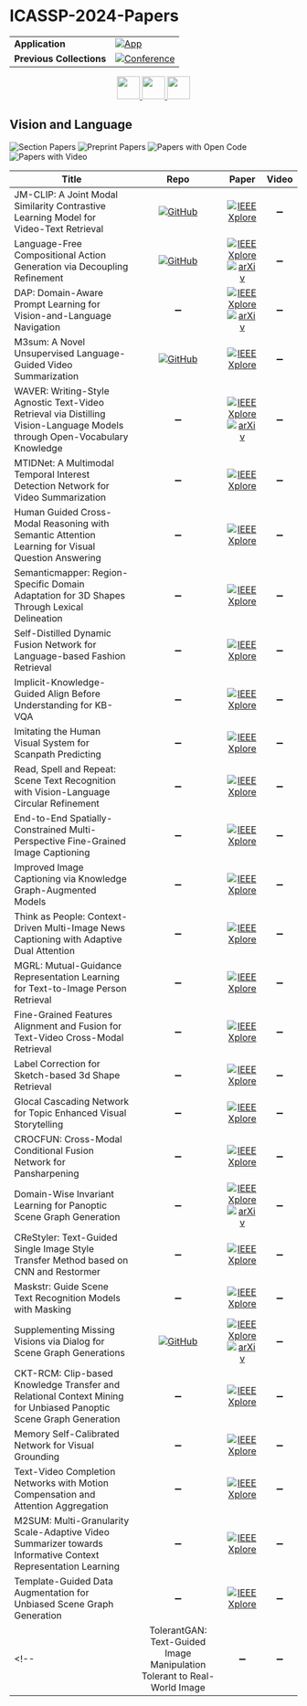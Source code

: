# ICASSP-2024-Papers

<table>
    <tr>
        <td><strong>Application</strong></td>
        <td>
            <a href="https://huggingface.co/spaces/DmitryRyumin/NewEraAI-Papers" style="float:left;">
                <img src="https://img.shields.io/badge/🤗-NewEraAI--Papers-FFD21F.svg" alt="App" />
            </a>
        </td>
    </tr>
    <tr>
        <td><strong>Previous Collections</strong></td>
        <td>
            <a href="https://github.com/DmitryRyumin/ICASSP-2023-24-Papers/blob/main/README_2023.md">
                <img src="http://img.shields.io/badge/ICASSP-2023-0073AE.svg" alt="Conference">
            </a>
        </td>
    </tr>
</table>

<div align="center">
    <a href="https://github.com/DmitryRyumin/ICASSP-2023-24-Papers/blob/main/sections/2024/main/MMSP.md">
        <img src="https://cdn.jsdelivr.net/gh/DmitryRyumin/NewEraAI-Papers@main/images/left.svg" width="40" alt="" />
    </a>
    <a href="https://github.com/DmitryRyumin/ICASSP-2023-24-Papers/">
        <img src="https://cdn.jsdelivr.net/gh/DmitryRyumin/NewEraAI-Papers@main/images/home.svg" width="40" alt="" />
    </a>
    <a href="https://github.com/DmitryRyumin/ICASSP-2023-24-Papers/blob/main/sections/2024/main/AASP.md">
        <img src="https://cdn.jsdelivr.net/gh/DmitryRyumin/NewEraAI-Papers@main/images/right.svg" width="40" alt="" />
    </a>
</div>

## Vision and Language

![Section Papers](https://img.shields.io/badge/Section%20Papers-29-42BA16) ![Preprint Papers](https://img.shields.io/badge/Preprint%20Papers-5-b31b1b) ![Papers with Open Code](https://img.shields.io/badge/Papers%20with%20Open%20Code-4-1D7FBF) ![Papers with Video](https://img.shields.io/badge/Papers%20with%20Video-0-FF0000)

| **Title** | **Repo** | **Paper** | **Video** |
|-----------|:--------:|:---------:|:---------:|
| JM-CLIP: A Joint Modal Similarity Contrastive Learning Model for Video-Text Retrieval | [![GitHub](https://img.shields.io/github/stars/DannielGe/JM-CLIP?style=flat)](https://github.com/DannielGe/JM-CLIP) | [![IEEE Xplore](https://img.shields.io/badge/IEEE-10446490-E4A42C.svg)](https://ieeexplore.ieee.org/document/10446490) | :heavy_minus_sign: |
| Language-Free Compositional Action Generation via Decoupling Refinement | [![GitHub](https://img.shields.io/github/stars/XLiu443/Language-free-Compositional-Action-Generation-via-Decoupling-Refinement?style=flat)](https://github.com/XLiu443/Language-free-Compositional-Action-Generation-via-Decoupling-Refinement) | [![IEEE Xplore](https://img.shields.io/badge/IEEE-10448207-E4A42C.svg)](https://ieeexplore.ieee.org/document/10448207) <br /> [![arXiv](https://img.shields.io/badge/arXiv-2307.03538-b31b1b.svg)](https://arxiv.org/abs/2307.03538) | :heavy_minus_sign: |
| DAP: Domain-Aware Prompt Learning for Vision-and-Language Navigation | :heavy_minus_sign: | [![IEEE Xplore](https://img.shields.io/badge/IEEE-10446504-E4A42C.svg)](https://ieeexplore.ieee.org/document/10446504) <br /> [![arXiv](https://img.shields.io/badge/arXiv-2311.17812-b31b1b.svg)](https://arxiv.org/abs/2311.17812) | :heavy_minus_sign: |
| M3sum: A Novel Unsupervised Language-Guided Video Summarization | [![GitHub](https://img.shields.io/github/stars/ZovanZhou/M3Sum?style=flat)](https://github.com/ZovanZhou/M3Sum) | [![IEEE Xplore](https://img.shields.io/badge/IEEE-10447504-E4A42C.svg)](https://ieeexplore.ieee.org/document/10447504) | :heavy_minus_sign: |
| WAVER: Writing-Style Agnostic Text-Video Retrieval via Distilling Vision-Language Models through Open-Vocabulary Knowledge | :heavy_minus_sign: | [![IEEE Xplore](https://img.shields.io/badge/IEEE-10446193-E4A42C.svg)](https://ieeexplore.ieee.org/document/10446193) <br /> [![arXiv](https://img.shields.io/badge/arXiv-2312.09507-b31b1b.svg)](https://arxiv.org/abs/2312.09507) | :heavy_minus_sign: |
| MTIDNet: A Multimodal Temporal Interest Detection Network for Video Summarization | :heavy_minus_sign: | [![IEEE Xplore](https://img.shields.io/badge/IEEE-10448236-E4A42C.svg)](https://ieeexplore.ieee.org/document/10448236) | :heavy_minus_sign: |
| Human Guided Cross-Modal Reasoning with Semantic Attention Learning for Visual Question Answering | :heavy_minus_sign: | [![IEEE Xplore](https://img.shields.io/badge/IEEE-10448302-E4A42C.svg)](https://ieeexplore.ieee.org/document/10448302) | :heavy_minus_sign: |
| Semanticmapper: Region-Specific Domain Adaptation for 3D Shapes Through Lexical Delineation | :heavy_minus_sign: | [![IEEE Xplore](https://img.shields.io/badge/IEEE-10446758-E4A42C.svg)](https://ieeexplore.ieee.org/document/10446758) | :heavy_minus_sign: |
| Self-Distilled Dynamic Fusion Network for Language-based Fashion Retrieval | :heavy_minus_sign: | [![IEEE Xplore](https://img.shields.io/badge/IEEE-10445903-E4A42C.svg)](https://ieeexplore.ieee.org/document/10445903) | :heavy_minus_sign: |
| Implicit-Knowledge-Guided Align Before Understanding for KB-VQA | :heavy_minus_sign: | [![IEEE Xplore](https://img.shields.io/badge/IEEE-10448108-E4A42C.svg)](https://ieeexplore.ieee.org/document/10448108) | :heavy_minus_sign: |
| Imitating the Human Visual System for Scanpath Predicting | :heavy_minus_sign: | [![IEEE Xplore](https://img.shields.io/badge/IEEE-10447354-E4A42C.svg)](https://ieeexplore.ieee.org/document/10447354) | :heavy_minus_sign: |
| Read, Spell and Repeat: Scene Text Recognition with Vision-Language Circular Refinement | :heavy_minus_sign: | [![IEEE Xplore](https://img.shields.io/badge/IEEE-10446176-E4A42C.svg)](https://ieeexplore.ieee.org/document/10446176) | :heavy_minus_sign: |
| End-to-End Spatially-Constrained Multi-Perspective Fine-Grained Image Captioning | :heavy_minus_sign: | [![IEEE Xplore](https://img.shields.io/badge/IEEE-10445846-E4A42C.svg)](https://ieeexplore.ieee.org/document/10445846) | :heavy_minus_sign: |
| Improved Image Captioning via Knowledge Graph-Augmented Models | :heavy_minus_sign: | [![IEEE Xplore](https://img.shields.io/badge/IEEE-10447637-E4A42C.svg)](https://ieeexplore.ieee.org/document/10447637) | :heavy_minus_sign: |
| Think as People: Context-Driven Multi-Image News Captioning with Adaptive Dual Attention | :heavy_minus_sign: | [![IEEE Xplore](https://img.shields.io/badge/IEEE-10446024-E4A42C.svg)](https://ieeexplore.ieee.org/document/10446024) | :heavy_minus_sign: |
| MGRL: Mutual-Guidance Representation Learning for Text-to-Image Person Retrieval | :heavy_minus_sign: | [![IEEE Xplore](https://img.shields.io/badge/IEEE-10447260-E4A42C.svg)](https://ieeexplore.ieee.org/document/10447260) | :heavy_minus_sign: |
| Fine-Grained Features Alignment and Fusion for Text-Video Cross-Modal Retrieval | :heavy_minus_sign: | [![IEEE Xplore](https://img.shields.io/badge/IEEE-10446511-E4A42C.svg)](https://ieeexplore.ieee.org/document/10446511) | :heavy_minus_sign: |
| Label Correction for Sketch-based 3d Shape Retrieval | :heavy_minus_sign: | [![IEEE Xplore](https://img.shields.io/badge/IEEE-10447927-E4A42C.svg)](https://ieeexplore.ieee.org/document/10447927) | :heavy_minus_sign: |
| Glocal Cascading Network for Topic Enhanced Visual Storytelling | :heavy_minus_sign: | [![IEEE Xplore](https://img.shields.io/badge/IEEE-10447361-E4A42C.svg)](https://ieeexplore.ieee.org/document/10447361) | :heavy_minus_sign: |
| CROCFUN: Cross-Modal Conditional Fusion Network for Pansharpening | :heavy_minus_sign: | [![IEEE Xplore](https://img.shields.io/badge/IEEE-10446470-E4A42C.svg)](https://ieeexplore.ieee.org/document/10446470) | :heavy_minus_sign: |
| Domain-Wise Invariant Learning for Panoptic Scene Graph Generation | :heavy_minus_sign: | [![IEEE Xplore](https://img.shields.io/badge/IEEE-10447193-E4A42C.svg)](https://ieeexplore.ieee.org/document/10447193) <br /> [![arXiv](https://img.shields.io/badge/arXiv-2310.05867-b31b1b.svg)](https://arxiv.org/abs/2310.05867) | :heavy_minus_sign: |
| CReStyler: Text-Guided Single Image Style Transfer Method based on CNN and Restormer | :heavy_minus_sign: | [![IEEE Xplore](https://img.shields.io/badge/IEEE-10446192-E4A42C.svg)](https://ieeexplore.ieee.org/document/10446192) | :heavy_minus_sign: |
| Maskstr: Guide Scene Text Recognition Models with Masking | :heavy_minus_sign: | [![IEEE Xplore](https://img.shields.io/badge/IEEE-10446874-E4A42C.svg)](https://ieeexplore.ieee.org/document/10446874) | :heavy_minus_sign: |
| Supplementing Missing Visions via Dialog for Scene Graph Generations | [![GitHub](https://img.shields.io/github/stars/L-YeZhu/SI-Dial?style=flat)](https://github.com/L-YeZhu/SI-Dial) | [![IEEE Xplore](https://img.shields.io/badge/IEEE-10446239-E4A42C.svg)](https://ieeexplore.ieee.org/document/10446239) <br /> [![arXiv](https://img.shields.io/badge/arXiv-2204.11143-b31b1b.svg)](https://arxiv.org/abs/2204.11143) | :heavy_minus_sign: |
| CKT-RCM: Clip-based Knowledge Transfer and Relational Context Mining for Unbiased Panoptic Scene Graph Generation | :heavy_minus_sign: | [![IEEE Xplore](https://img.shields.io/badge/IEEE-10446810-E4A42C.svg)](https://ieeexplore.ieee.org/document/10446810) | :heavy_minus_sign: |
| Memory Self-Calibrated Network for Visual Grounding | :heavy_minus_sign: | [![IEEE Xplore](https://img.shields.io/badge/IEEE-10447732-E4A42C.svg)](https://ieeexplore.ieee.org/document/10447732) | :heavy_minus_sign: |
| Text-Video Completion Networks with Motion Compensation and Attention Aggregation | :heavy_minus_sign: | [![IEEE Xplore](https://img.shields.io/badge/IEEE-10447901-E4A42C.svg)](https://ieeexplore.ieee.org/document/10447901) | :heavy_minus_sign: |
| M2SUM: Multi-Granularity Scale-Adaptive Video Summarizer towards Informative Context Representation Learning | :heavy_minus_sign: | [![IEEE Xplore](https://img.shields.io/badge/IEEE-10446527-E4A42C.svg)](https://ieeexplore.ieee.org/document/10446527) | :heavy_minus_sign: |
| Template-Guided Data Augmentation for Unbiased Scene Graph Generation | :heavy_minus_sign: | [![IEEE Xplore](https://img.shields.io/badge/IEEE-10448033-E4A42C.svg)](https://ieeexplore.ieee.org/document/10448033) | :heavy_minus_sign: |
<!-- | TolerantGAN: Text-Guided Image Manipulation Tolerant to Real-World Image | :heavy_minus_sign: | :heavy_minus_sign: | :heavy_minus_sign: | -->
